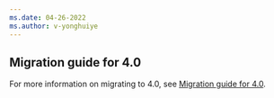 ```yaml
---
ms.date: 04-26-2022
ms.author: v-yonghuiye
---
```


## Migration guide for 4.0

For more information on migrating to 4.0, see [Migration guide for 4.0](../../spring-cloud-azure-appendix.md#migration-guide-for-40).
